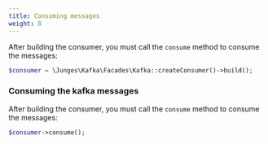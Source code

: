 ```yaml
---
title: Consuming messages
weight: 8
---
```


After building the consumer, you must call the `consume` method to consume the messages:

```php
$consumer = \Junges\Kafka\Facades\Kafka::createConsumer()->build();
```

### Consuming the kafka messages

After building the consumer, you must call the `consume` method to consume the messages:

```php
$consumer->consume();
```